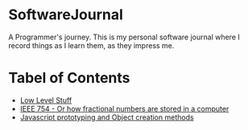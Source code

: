 # SoftwareJournal
A Programmer's journey. This is my personal software journal where I record things as I learn them, as they impress me.

# Tabel of Contents

* [Low Level Stuff](lowlevel.md)
* [IEEE 754 - Or how fractional numbers are stored in a computer](ieee754.md)
* [Javascript prototyping and Object creation methods](js_memory_allocation.md)
